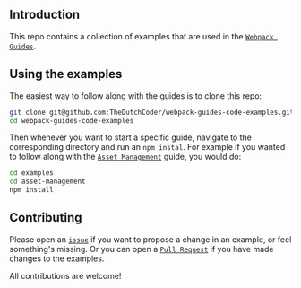## Introduction

This repo contains a collection of examples that are used in the [`Webpack Guides`](https://webpack.js.org/guides/).

## Using the examples

The easiest way to follow along with the guides is to clone this repo:

``` bash
git clone git@github.com:TheDutchCoder/webpack-guides-code-examples.git
cd webpack-guides-code-examples
```

Then whenever you want to start a specific guide, navigate to the corresponding directory and run an `npm instal`. For example if you wanted to follow along with the [`Asset Management`](https://webpack.js.org/guides/asset-management/) guide, you would do:

``` bash
cd examples
cd asset-management
npm install
```

## Contributing

Please open an [`issue`](https://github.com/TheDutchCoder/webpack-guides-code-examples/issues) if you want to propose a change in an example, or feel something's missing. Or you can open a [`Pull Request`](https://github.com/TheDutchCoder/webpack-guides-code-examples/pulls) if you have made changes to the examples.

All contributions are welcome!
